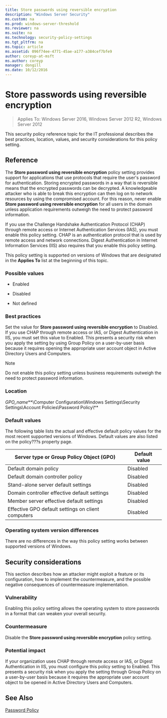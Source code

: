 ```yaml
---
title: Store passwords using reversible encryption
description: "Windows Server Security"
ms.custom: na
ms.prod: windows-server-threshold
ms.reviewer: na
ms.suite: na
ms.technology: security-policy-settings
ms.tgt_pltfrm: na
ms.topic: article
ms.assetid: 096f74ee-4771-45ae-a177-a384cef7bfe9
author: coreyp-at-msft
ms.author: coreyp
manager: dongill
ms.date: 10/12/2016
---
```

# Store passwords using reversible encryption

>Applies To: Windows Server 2016, Windows Server 2012 R2, Windows Server 2012

This security policy reference topic for the IT professional describes the best practices, location, values, and security considerations for this policy setting.  
  
## Reference  
The **Store password using reversible encryption** policy setting provides support for applications that use protocols that require the user's password for authentication. Storing encrypted passwords in a way that is reversible means that the encrypted passwords can be decrypted. A knowledgeable attacker who is able to break this encryption can then log on to network resources by using the compromised account. For this reason, never enable **Store password using reversible encryption** for all users in the domain unless application requirements outweigh the need to protect password information.  
  
If you use the Challenge Handshake Authentication Protocol (CHAP) through remote access or Internet Authentication Services (IAS), you must enable this policy setting. CHAP is an authentication protocol that is used by remote access and network connections. Digest Authentication in Internet Information Services (IIS) also requires that you enable this policy setting.  
  
This policy setting is supported on versions of Windows that are designated in the **Applies To** list at the beginning of this topic.  
  
### Possible values  
  
-   Enabled  
  
-   Disabled  
  
-   Not defined  
  
### Best practices  
Set the value for **Store password using reversible encryption**  to Disabled. If you use CHAP through remote access or IAS, or Digest Authentication in IIS, you must set this value to Enabled. This presents a security risk when you apply the setting by using Group Policy on a user-by-user basis because it requires opening the appropriate user account object in Active Directory Users and Computers.  
  
> [!NOTE]  
> Do not enable this policy setting unless business requirements outweigh the need to protect password information.  
  
### Location  
*GPO_name***\Computer Configuration\Windows Settings\Security Settings\Account Policies\Password Policy\\**  
  
### Default values  
The following table lists the actual and effective default policy values for the most recent supported versions of Windows. Default values are also listed on the policy???s property page.  
  
|Server type or Group Policy Object (GPO)|Default value|  
|-----------------------|---------|  
|Default domain policy|Disabled|  
|Default domain controller policy|Disabled|  
|Stand-alone server default settings|Disabled|  
|Domain controller effective default settings|Disabled|  
|Member server effective default settings|Disabled|  
|Effective GPO default settings on client computers|Disabled|  
  
### Operating system version differences  
There are no differences in the way this policy setting works between supported versions of Windows.  
  
## Security considerations  
This section describes how an attacker might exploit a feature or its configuration, how to implement the countermeasure, and the possible negative consequences of countermeasure implementation.  
  
### Vulnerability  
Enabling this policy setting allows the operating system to store passwords in a format that can weaken your overall security.  
  
### Countermeasure  
Disable the **Store password using reversible encryption**  policy setting.  
  
### Potential impact  
If your organization uses CHAP through remote access or IAS, or Digest Authentication in IIS, you must configure this policy setting to Enabled. This presents a security risk when you apply the setting through Group Policy on a user-by-user basis because it requires the appropriate user account object to be opened in Active Directory Users and Computers.  
  
## See Also  
[Password Policy](password-policy.md)  
  

